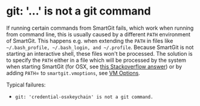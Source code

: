 # git: '...' is not a git command

If running certain commands from SmartGit fails, which work when running
from command line, this is usually caused by a different `PATH`
environment of SmartGit. This happens e.g. when extending the `PATH` in
files like `~/.bash_profile, ~/.bash_login, and ~/.profile`. Because
SmartGit is not starting an interactive shell, these files won't be
processed. The solution is to specify the `PATH` either in a file which
will be processed by the system when starting SmartGit (for OSX,
see [this Stackoverflow answer](https://stackoverflow.com/a/3756686)) or
by adding `PATH`= to `smartgit.vmoptions`, see
[VM Options](../Latest/VM-options).

Typical failures:

-   `git: 'credential-osxkeychain' is not a git command.`
